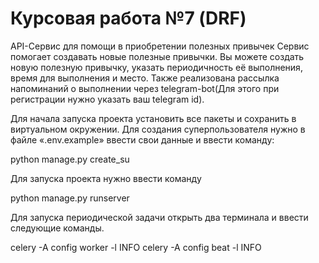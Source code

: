 # Курсовая работа №7 (DRF)

API-Сервис для помощи в приобретении полезных привычек
Сервис помогает создавать новые полезные привычки. Вы можете создать новую полезную привычку,
указать периодичность её выполнения, время для выполнения и место. Также реализована рассылка
напоминаний о выполнении через telegram-bot(Для этого при регистрации нужно указать ваш telegram id).

Для начала запуска проекта установить все пакеты и сохранить в виртуальном окружении.
Для создания суперпользователя нужно в файле «.env.example» ввести свои данные и ввести команду:

python manage.py create_su

Для запуска проекта нужно ввести команду

python manage.py runserver

Для запуска периодической задачи открыть два терминала и ввести следующие команды.

celery -A config worker -l INFO
celery -A config beat -l INFO


